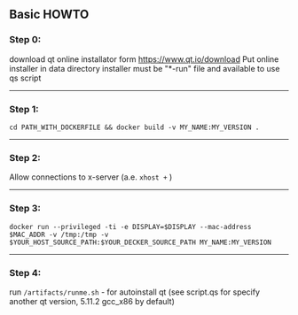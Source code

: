 Basic HOWTO
-----------------------------
### Step 0:
  download qt online installator form https://www.qt.io/download
  Put online installer in data directory
  installer must be "\*-run" file and available to use qs script

-----------------------------
### Step 1:
  `cd PATH_WITH_DOCKERFILE && docker build -v MY_NAME:MY_VERSION .`

-----------------------------
### Step 2:
  Allow connections to x-server (a.e. `xhost +` )
  
-----------------------------
### Step 3:
  `docker run --privileged -ti -e DISPLAY=$DISPLAY --mac-address $MAC_ADDR -v /tmp:/tmp -v $YOUR_HOST_SOURCE_PATH:$YOUR_DECKER_SOURCE_PATH MY_NAME:MY_VERSION`

-----------------------------
### Step 4:
  run `/artifacts/runme.sh` - for autoinstall qt (see script.qs for specify
another qt version, 5.11.2 gcc_x86 by default)
